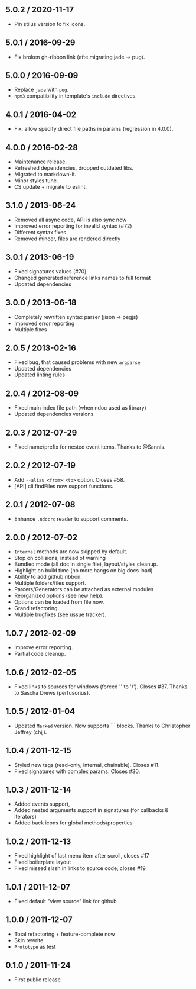 5.0.2 / 2020-11-17
------------------

- Pin stilus version to fix icons.


5.0.1 / 2016-09-29
------------------

- Fix broken gh-ribbon link (afte migrating jade -> pug).


5.0.0 / 2016-09-09
------------------

- Replace `jade` with `pug`.
- `npm3` compatibility in template's `include` directives.


4.0.1 / 2016-04-02
------------------

- Fix: allow specify direct file paths in params (regression in 4.0.0).


4.0.0 / 2016-02-28
------------------

- Maintenance release.
- Refreshed dependencies, dropped outdated libs.
- Migrated to markdown-it.
- Minor styles tune.
- CS update + migrate to eslint.


3.1.0 / 2013-06-24
------------------

- Removed all async code, API is also sync now
- Improved error reporting for invalid syntax (#72)
- Different syntax fixes
- Removed mincer, files are rendered directly


3.0.1 / 2013-06-19
------------------

- Fixed signatures values (#70)
- Changed generated reference links names to full format
- Updated dependencies


3.0.0 / 2013-06-18
------------------

- Completely rewritten syntax parser (jison -> pegjs)
- Improved error reporting
- Multiple fixes


2.0.5 / 2013-02-16
------------------

- Fixed bug, that caused problems with new `argparse`
- Updated dependencies
- Updated linting rules


2.0.4 / 2012-08-09
------------------

- Fixed main index file path (when ndoc used as library)
- Updated dependencies versions


2.0.3 / 2012-07-29
------------------

- Fixed name/prefix for nested event items. Thanks to @Sannis.


2.0.2 / 2012-07-19
------------------

- Add `--alias <from>:<to>` option. Closes #58.
- [API] cli.findFiles now support functions.


2.0.1 / 2012-07-08
------------------

- Enhance `.ndocrc` reader to support comments.


2.0.0 / 2012-07-02
------------------

- `Internal` methods are now skipped by default.
- Stop on collisions, instead of warning
- Bundled mode (all doc in single file), layout/styles cleanup.
- Highlight on build time (no more hangs on big docs load)
- Ability to add github ribbon.
- Multiple folders/files support.
- Parcers/Generators can be attached as external modules
- Reorganized options (see new help).
- Options can be loaded from file now.
- Grand refactoring.
- Multiple bugfixes (see ussue tracker).


1.0.7 / 2012-02-09
------------------

- Improve error reporting.
- Partial code cleanup.


1.0.6 / 2012-02-05
------------------

- Fixed links to sources for windows (forced '\' to '/'). Closes #37.
  Thanks to Sascha Drews (perfusorius).


1.0.5 / 2012-01-04
------------------

- Updated `Marked` version. Now supports ``` blocks.
  Thanks to Christopher Jeffrey (chjj).


1.0.4 / 2011-12-15
------------------

- Styled new tags (read-only, internal, chainable). Closes #11.
- Fixed signatures with complex params. Closes #30.


1.0.3 / 2011-12-14
------------------

- Added events support,
- Added nested arguments support in signatures (for callbacks & iterators)
- Added back icons for global methods/properties


1.0.2 / 2011-12-13
------------------

- Fixed highlight of last menu item after scroll, closes #17
- Fixed boilerplate layout
- Fixed missed slash in links to source code, closes #19


1.0.1 / 2011-12-07
------------------

- Fixed default "view source" link for github


1.0.0 / 2011-12-07
------------------

- Total refactoring + feature-complete now
- Skin rewrite
- `Prototype` as test


0.1.0 / 2011-11-24
------------------

- First public release
